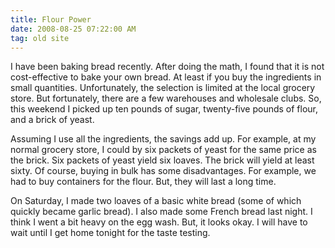 ```yaml
---
title: Flour Power
date: 2008-08-25 07:22:00 AM
tag: old site
---
```


I have been baking bread recently. After doing the math, I found that it is not cost-effective to bake your own bread. At least if you buy the ingredients in small quantities. Unfortunately, the selection is limited at the local grocery store. But fortunately, there are a few warehouses and wholesale clubs. So, this weekend I picked up ten pounds of sugar, twenty-five pounds of flour, and a brick of yeast.

Assuming I use all the ingredients, the savings add up. For example, at my normal grocery store, I could by six packets of yeast for the same price as the brick. Six packets of yeast yield six loaves. The brick will yield at least sixty. Of course, buying in bulk has some disadvantages. For example, we had to buy containers for the flour. But, they will last a long time.

On Saturday, I made two loaves of a basic white bread (some of which quickly became garlic bread). I also made some French bread last night. I think I went a bit heavy on the egg wash. But, it looks okay. I will have to wait until I get home tonight for the taste testing.
